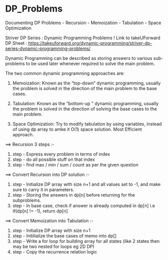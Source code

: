 # DP_Problems
Documenting DP Problems - Recursion - Memoization - Tabulation - Space Optimization

Striver DP Series : Dynamic Programming Problems !
Link to takeUForward DP Sheet : https://takeuforward.org/dynamic-programming/striver-dp-series-dynamic-programming-problems/

Dynamic Programming can be described as storing answers to various sub-problems to be used later whenever required to solve the main problem.

The two common dynamic programming approaches are:
1. Memoization: Known as the “top-down” dynamic programming, usually the problem is solved in the direction of the main problem to the base cases.

2. Tabulation: Known as the “bottom-up ” dynamic programming, usually the problem is solved in the direction of solving the base cases to the main problem.

3. Space Optimization: Try to modify tabulation by using variables, instead of using dp array to amke it O(1) space solution. Most Efficient approach.

==> Recursion 3 steps :-
1. step - Express every problem in terms of index
2. step - do all possible stuff on that index
3. step - find max / min / sum / count as per the given question


==> Convert Recursion into DP solution :-
1. step - Initialize DP array with size n+1 and all values set to -1, and make sure to carry it in parameters.
2. step - Storing the answers in dp[n] before returning for the subproblems.
3. step - In base case, check if answer is already computed in dp[n] i.e if(dp[n] != -1), return dp[n] 

==> Convert Memoization into Tabulation :-
1. step - Initialize DP array with size n+1
2. step - Initilialize the base cases of memo into dp[]
3. step - Write a for loop for building array for all states (like 2 states then may be two nested for loops eg 2D DP)
4. step - Copy the recurrence relation logic
